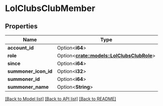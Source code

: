 # LolClubsClubMember

## Properties

Name | Type | Description | Notes
------------ | ------------- | ------------- | -------------
**account_id** | Option<**i64**> |  | [optional]
**role** | Option<[**crate::models::LolClubsClubRole**](LolClubsClubRole.md)> |  | [optional]
**since** | Option<**i64**> |  | [optional]
**summoner_icon_id** | Option<**i32**> |  | [optional]
**summoner_id** | Option<**i64**> |  | [optional]
**summoner_name** | Option<**String**> |  | [optional]

[[Back to Model list]](../README.md#documentation-for-models) [[Back to API list]](../README.md#documentation-for-api-endpoints) [[Back to README]](../README.md)


